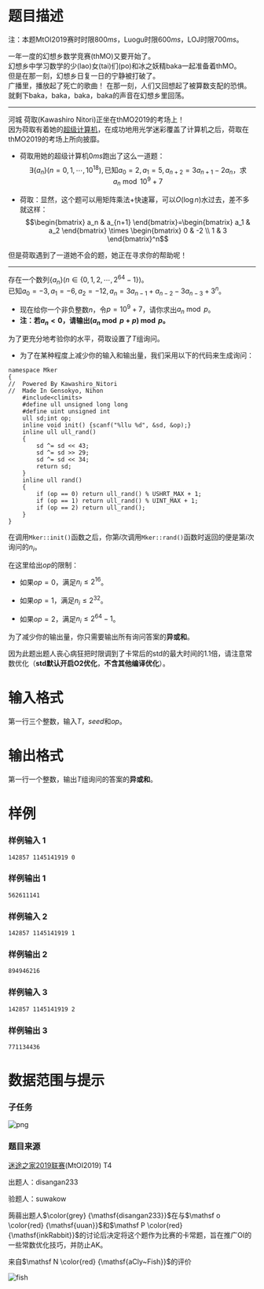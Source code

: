 
# 题目描述

注：本题MtOI2019赛时时限$800ms$，Luogu时限$600ms$，LOJ时限$700ms$。

一年一度的幻想乡数学竞赛(thMO)又要开始了。  
幻想乡中学习数学的少(lao)女(tai)们(po)和冰之妖精baka一起准备着thMO。  
但是在那一刻，幻想乡日复一日的宁静被打破了。  
广播里，播放起了死亡的歌曲！
在那一刻，人们又回想起了被算数支配的恐惧。  
就剩下baka，baka，baka，baka的声音在幻想乡里回荡。  
 
---  

河城 荷取(Kawashiro Nitori)正坐在thMO2019的考场上！  
因为荷取有着她的[超级计算机](https://www.luogu.org/problemnew/show/P4911)，在成功地用光学迷彩覆盖了计算机之后，荷取在thMO2019的考场上所向披靡。  
* 荷取用她的超级计算机$0ms$跑出了这么一道题：  
  $$\exists \{ a_n\} (n=0,1,\cdots ,10^{18}),\text{已知}a_0=2,a_1=5,a_{n+2}=3a_{n+1}-2a_n \text{，求}a_n\bmod 10^{9}+7$$    

* 荷取：显然，这个题可以用矩阵乘法+快速幂，可以$O(\log n)$水过去，差不多就这样：     
$$\begin{bmatrix} a_n & a_{n+1} \end{bmatrix}=\begin{bmatrix} a_1 & a_2 \end{bmatrix} \times \begin{bmatrix} 0 & -2 \\ 1 & 3 \end{bmatrix}^n$$      

  
但是荷取遇到了一道她不会的题，她正在寻求你的帮助呢！ 

___

存在一个数列$\{ a_n\} (n\in \{ 0,1,2,\cdots ,2^{64}-1\} )$。  
已知$a_0=-3,a_1=-6,a_2=-12,a_n=3a_{n-1}+a_{n-2}-3a_{n-3}+3^n$。  
* 现在给你一个非负整数$n$，令$p=10^{9}+7$，请你求出$a_n \bmod p$。 
* **注：若$a_n<0$，请输出$(a_n \bmod p+p)\bmod p$。**    
  
  
为了更充分地考验你的水平，荷取设置了$T$组询问。
* 为了在某种程度上减少你的输入和输出量，我们采用以下的代码来生成询问：  
  
```
namespace Mker
{
//  Powered By Kawashiro_Nitori
//  Made In Gensokyo, Nihon
	#include<climits>
	#define ull unsigned long long
	#define uint unsigned int
	ull sd;int op;
	inline void init() {scanf("%llu %d", &sd, &op);}
	inline ull ull_rand()
	{
		sd ^= sd << 43;
		sd ^= sd >> 29;
		sd ^= sd << 34;
		return sd;
	}
	inline ull rand()
	{
		if (op == 0) return ull_rand() % USHRT_MAX + 1;
		if (op == 1) return ull_rand() % UINT_MAX + 1; 
		if (op == 2) return ull_rand();
	}
}
```  
在调用`Mker::init()`函数之后，你第$i$次调用`Mker::rand()`函数时返回的便是第$i$次询问的$n_i$。

在这里给出$op$的限制：

* 如果$op=0$，满足$n_i \leq 2^{16}$。

* 如果$op=1$，满足$n_i \leq 2^{32}$。

* 如果$op=2$，满足$n_i \leq 2^{64}-1$。

为了减少你的输出量，你只需要输出所有询问答案的**异或和**。

因为此题出题人丧心病狂把时限调到了卡常后的std的最大时间的$1.1$倍，请注意常数优化（**std默认开启O2优化**，**不含其他编译优化**）。




# 输入格式

第一行三个整数，输入$T$，$seed$和$op$。

# 输出格式

第一行一个整数，输出$T$组询问的答案的**异或和**。  

# 样例

### 样例输入 $1$

~~~
142857 1145141919 0
~~~

### 样例输出 $1$

~~~
562611141
~~~

### 样例输入 $2$

~~~
142857 1145141919 1
~~~

### 样例输出 $2$

~~~
894946216
~~~

### 样例输入 $3$

~~~
142857 1145141919 2
~~~

### 样例输出 $3$

~~~
771134436
~~~

# 数据范围与提示

### 子任务  

![png](source/guoj/1321/img/aHR0cHM6Ly9pLmxvbGkubmV0LzIwMTkvMDQvMTkvNWNiOWJiMmM2YzFkNi5wbmc=.png)  

### 题目来源

[迷途之家2019联赛](https://www.luogu.org/contest/20135)(MtOI2019) T4

出题人：disangan233

验题人：suwakow

蒟蒻出题人$\color{grey} {\mathsf{disangan233}}$在与$\mathsf o \color{red} {\mathsf{uuan}}$和$\mathsf P \color{red} {\mathsf{inkRabbit}}$的讨论后决定将这个题作为比赛的卡常题，旨在推广OI的一些常数优化技巧，并防止AK。

来自$\mathsf N \color{red} {\mathsf{aCly~Fish}}$的评价

![fish](source/guoj/1321/img/aHR0cHM6Ly9pLmxvbGkubmV0LzIwMTkvMDgvMTkvMXI4WFNvRHZoUm5iNDkzLnBuZw==.png)

